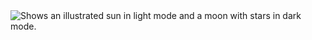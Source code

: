 <picture>
  <img style="align-items: center;" alt="Shows an illustrated sun in light mode and a moon with stars in dark mode." src="https://interes-fakti.com/wp-content/uploads/2015/04/africa-21-e1478742723894.jpg">
</picture>
